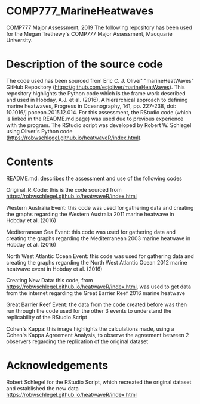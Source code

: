 # COMP777_MarineHeatwaves
COMP777 Major Assessment, 2019
The following repository has been used for the Megan Trethewy's COMP777 Major Assessment, Macquarie University. 

# Description of the source code 
The code used has been sourced from Eric C. J. Oliver' "marineHeatWaves" GitHub Repository (https://github.com/ecjoliver/marineHeatWaves). This repository highlights the Python code which is the frame work described and used in Hobday, A.J. et al. (2016), A hierarchical approach to defining marine heatwaves, Progress in Oceanography, 141, pp. 227-238, doi: 10.1016/j.pocean.2015.12.014. For this assessment, the RStudio code (which is linked in the README.md page) was used due to previous experience with the program. The RStudio script was developed by Robert W. Schlegel using Oliver's Python code (https://robwschlegel.github.io/heatwaveR/index.html).  

# Contents
README.md: describes the assessment and use of the following codes

Original_R_Code: this is the code sourced from https://robwschlegel.github.io/heatwaveR/index.html

Western Australia Event: this code was used for gathering data and creating the graphs regarding the Western Australia 2011 marine heatwave in Hobday et al. (2016)

Mediterranean Sea Event: this code was used for gathering data and creating the graphs regarding the Mediterranean 2003 marine heatwave in Hobday et al. (2016)

North West Atlantic Ocean Event: this code was used for gathering data and creating the graphs regarding the North West Atlantic Ocean 2012 marine heatwave event in Hobday et al. (2016)

Creating New Data: this code, from https://robwschlegel.github.io/heatwaveR/index.html, was used to get data from the internet regarding the Great Barrier Reef 2016 marine heatwave 

Great Barrier Reef Event: the data from the code created before was then run through the code used for the other 3 events to understand the replicability of the RStudio Script

Cohen's Kappa: this image highlights the calculations made, using a Cohen's Kappa Agreement Analysis, to observe the agreement between 2 observers regarding the replication of the original dataset

# Acknowledgements 
Robert Schlegel for the RStudio Script, which recreated the original dataset and established the new data https://robwschlegel.github.io/heatwaveR/index.html
